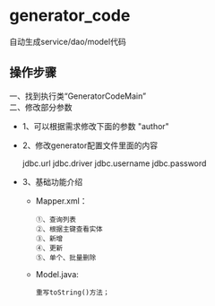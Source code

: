 # generator_code
自动生成service/dao/model代码
## 操作步骤
一、找到执行类“GeneratorCodeMain”  
二、修改部分参数

* 1、可以根据需求修改下面的参数 "author"

* 2、修改generator配置文件里面的内容

    jdbc.url
    jdbc.driver
    jdbc.username
    jdbc.password

* 3、基础功能介绍
   * Mapper.xml：
       ```
       ①、查询列表
       ②、根据主键查看实体
       ③、新增
       ④、更新
       ⑤、单个、批量删除
       ```
   * Model.java:  
        ```
        重写toString()方法；
        ```

